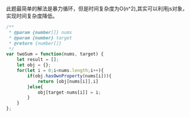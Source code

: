 此题最简单的解法是暴力循环，但是时间复杂度为O(n^2),其实可以利用js对象，实现时间复杂度降低。

```javascript
/**
 * @param {number[]} nums
 * @param {number} target
 * @return {number[]}
 */
var twoSum = function(nums, target) {
    let result = [];
    let obj = {};
    for(let i = 0;i<nums.length;i++){
        if(obj.hasOwnProperty(nums[i])){
            return [obj[nums[i]],i]
        }else{
            obj[target-nums[i]] = i;
        }
    }
};
```